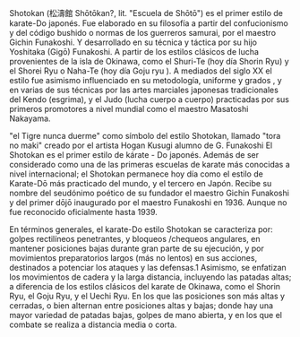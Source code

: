 Shotokan (松濤館 Shōtōkan?, lit. "Escuela de Shōtō") es el primer estilo de karate-Do japonés. Fue elaborado en su filosofía a partir del confucionismo y del código bushido o normas de los guerreros samurai, por el maestro Gichin Funakoshi. Y desarrollado en su técnica y táctica por su hijo Yoshitaka (Gigō) Funakoshi. A partir de los estilos clásicos de lucha provenientes de la isla de Okinawa, como el Shuri-Te (hoy día Shorin Ryu) y el Shorei Ryu o Naha-Te (hoy día Goju ryu ). A mediados del siglo XX el estilo fue asimismo influenciado en su metodología, uniforme y grados , y en varias de sus técnicas por las artes marciales japonesas tradicionales del Kendo (esgrima), y el Judo (lucha cuerpo a cuerpo) practicadas por sus primeros promotores a nivel mundial como el maestro Masatoshi Nakayama.


"el Tigre nunca duerme" como símbolo del estilo Shotokan, llamado "tora no maki" creado por el artista Hogan Kusugi alumno de G. Funakoshi
El Shotokan es el primer estilo de kárate - Do japonés. Además de ser considerado como una de las primeras escuelas de karate más conocidas a nivel internacional; el Shotokan permanece hoy día como el estilo de Karate-Dō más practicado del mundo, y el tercero en Japón. Recibe su nombre del seudónimo poético de su fundador el maestro Gichin Funakoshi y del primer dōjō inaugurado por el maestro Funakoshi en 1936. Aunque no fue reconocido oficialmente hasta 1939.

En términos generales, el karate-Do estilo Shotokan se caracteriza por: golpes rectilíneos penetrantes, y bloqueos /chequeos angulares, en mantener posiciones bajas durante gran parte de su ejecución, y por movimientos preparatorios largos (más no lentos) en sus acciones, destinados a potenciar los ataques y las defensas.1​ Asimismo, se enfatizan los movimientos de cadera y la larga distancia, incluyendo las patadas altas; a diferencia de los estilos clásicos del karate de Okinawa, como el Shorin Ryu, el Goju Ryu, y el Uechi Ryu. En los que las posiciones son más altas y cerradas, o bien alternan entre posiciones altas y bajas; donde hay una mayor variedad de patadas bajas, golpes de mano abierta, y en los que el combate se realiza a distancia media o corta.
